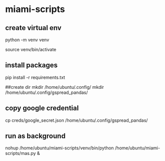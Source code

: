 # miami-scripts

## create virtual env
python -m venv venv

source venv/bin/activate

## install packages
pip install -r requirements.txt

##create dir
mkdir /home/ubuntu/.config/
mkdir /home/ubuntu/.config/gspread_pandas/

## copy google credential
cp creds/google_secret.json /home/ubuntu/.config/gspread_pandas/

## run as background
nohup /home/ubuntu/miami-scripts/venv/bin/python /home/ubuntu/miami-scripts/mas.py &